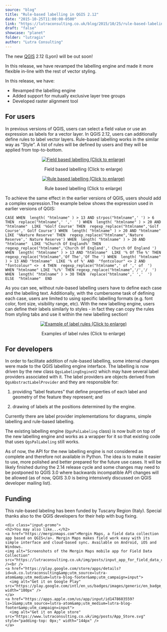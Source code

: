 ```yaml
---
source: "blog"
title: "Rule-based labelling in QGIS 2.12"
date: "2015-10-25T11:00:00-0500"
link: "https://lutraconsulting.co.uk/blog/2015/10/25/rule-based-labeling/"
draft: "false"
showcase: "planet"
folder: "lutragis"
author: "Lutra Consulting"
---
```


<p>The new <a href="http://www2.qgis.org/en/site/" target="_blank">QGIS</a> 2.12 (Lyon) will be out soon!</p>

<p>In this release, we have revamped the labelling engine and made it more flexible in-line with the rest of vector styling.</p>

<p>In this release, we have:</p>

<ul>
  <li>Revamped the labelling engine</li>
  <li>Added support for mutually exclusive layer tree groups</li>
  <li>Developed raster alignment tool</li>
</ul>

<!-- more -->

<h2 id="for-users">For users</h2>

<p>In previous versions of QGIS, users can select a field value or use an expression as labels for a vector layer. In QGIS 2.12, users can  additionally define rules to label vector layers. Rule-based labelling works in the similar way as “Style”. A list of rules will be defined by users and they will be applied from top-to-bottom.</p>

<center>
<a href="https://www.lutraconsulting.co.uk/img/posts/field-labeling.png" rel="lightbox"><img src="https://www.lutraconsulting.co.uk/img/posts/field-labeling_499.png" title="Field based labelling (Click to enlarge)" /></a>
<p class="caption">Field based labelling (Click to enlarge)</p>
</center>

<center>
<a href="https://www.lutraconsulting.co.uk/img/posts/rule-based-labeling.png" rel="lightbox"><img src="https://www.lutraconsulting.co.uk/img/posts/rule-based-labeling_499.png" title="Rule based labelling (Click to enlarge)" /></a>
<p class="caption">Rule based labelling (Click to enlarge)</p>
</center>

<p>To achieve  the same effect in the earlier versions of QGIS, users should add a complex expression.The example below shows the expression used in earlier versions of QGIS:</p>

<div class="highlighter-rouge"><div class="highlight"><pre class="highlight"><code>CASE WHEN  length( "htmlname" ) &gt; 13 AND strpos("htmlname",' ') &gt; 6  THEN  replace("htmlname",' ','  ') WHEN  length( "htmlname" ) &gt; 20 AND "htmlname"  LIKE '%Golf Course' THEN  regexp_replace("htmlname",'Golf Course',' Golf Course') WHEN  length( "htmlname" ) &gt; 20 AND "htmlname"  LIKE '%Nature Reserve' THEN  regexp_replace("htmlname",'Nature Reserve',' Nature Reserve') WHEN  length( "htmlname" ) &gt; 20 AND "htmlname"  LIKE '%Church Of England%' THEN  regexp_replace("htmlname",'Church Of England',' Church Of England ')  WHEN  length( "htmlname" ) &gt; 13 AND "htmlname"  LIKE '% Of The %' THEN  regexp_replace("htmlname",'Of The','Of The ') WHEN  length( "htmlname" ) &gt; 13 AND "htmlname"  LIKE '% of %' AND  "fontcolour" &lt;&gt; 2 AND  "fontcolour" &lt;&gt;  4 THEN  regexp_replace("htmlname",' of ',' of  ')  WHEN "htmlname" LIKE '%/%' THEN regexp_replace("htmlname",'/','/  ') WHEN  length( "htmlname" ) &gt; 30 THEN  replace("htmlname",' ','  ')  ELSE  "htmlname"  END
</code></pre></div></div>

<p>As you can see, without rule-based labelling users have to define each case and the labelling text. Additionally, with the cumbersome task of defining each case, users are limited to using specific labelling formats (e.g. font color, font size, visibility range, etc). With the new labelling engine, users can define their labels similarly to styles - in fact they can copy the rules from styling tabs and use it within the new labelling section!</p>

<center>
<a href="https://www.lutraconsulting.co.uk/img/posts/rule-based_rules.png" rel="lightbox"><img src="https://www.lutraconsulting.co.uk/img/posts/rule-based_rules_499.png" title="Example of label rules (Click to enlarge)" /></a>
<p class="caption">Examples of label rules (Click to enlarge)</p>
</center>

<h2 id="for-developers">For developers</h2>
<p>In order to facilitate addition of rule-based labelling, some internal changes were made to the QGIS labelling engine interface. The labelling is now driven by the new class <code class="highlighter-rouge">QgsLabelingEngineV2</code> which may have several label providers associated with it.
The label providers are objects derived from <code class="highlighter-rouge">QgsAbstractLabelProvider</code> and they are responsible
for:</p>

<ol>
  <li>
    <p>providing “label features” that define properties of each label and geometry of the feature they represent; and</p>
  </li>
  <li>
    <p>drawing of labels at the positions determined by the engine.</p>
  </li>
</ol>

<p>Currently there are label provider implementations for diagrams, simple labelling and rule-based labelling.</p>

<p>The existing labelling engine (<code class="highlighter-rouge">QgsPalLabeling</code> class) is now built on top of the new labelling engine and works as a wrapper for it so that existing code that uses <code class="highlighter-rouge">QgsPalLabeling</code> still works.</p>

<p>As of now, the API for the new labelling engine is not considered as complete and therefore not available in Python. The idea is to make it easier to use, more polished and better prepared for the future use cases. It will be likely finished during the 2.14 release cycle
and some changes may need to be postponed to QGIS 3.0 where backwards incompatible API changes will be allowed (as of now, QGIS 3.0 is being intensively discussed on QGIS developer mailing list).</p>

<h2 id="funding">Funding</h2>
<p>This rule-based labeling has been funded by Tuscany Region (Italy). Special thanks also to the QGIS developers for their help with bug fixing.</p>

    <div class="input-promo">
    <h2>You may also like...</h2>
    <a href="https://merginmaps.com">Mergin Maps, a field data collection app based on QGIS</a>. Mergin Maps makes field work easy with its simple interface and cloud-based sync. Available on Android, iOS and Windows.
    <img alt="Screenshots of the Mergin Maps mobile app for Field Data Collection" src="https://lutraconsulting.co.uk/img/posts/input_app_for_field_data_collection.jpg" /><br />
    <a href="https://play.google.com/store/apps/details?id=uk.co.lutraconsulting&amp;utm_source=lutra-atom&amp;utm_medium=lutra-blog-footer&amp;utm_campaign=input">
      <img alt="Get it on Google Play" src="https://play.google.com/intl/en_us/badges/images/generic/en_badge_web_generic.png" width="180px" />
    </a>
    <a href="https://apps.apple.com/us/app/input/id1478603559?ls=1&amp;utm_source=lutra-atom&amp;utm_medium=lutra-blog-footer&amp;utm_campaign=input">
      <img alt="Get it on Apple store" src="https://www.lutraconsulting.co.uk/img/posts/App_Store.svg" style="padding-top: 0px;" width="144px" />
    </a>
  </div>
